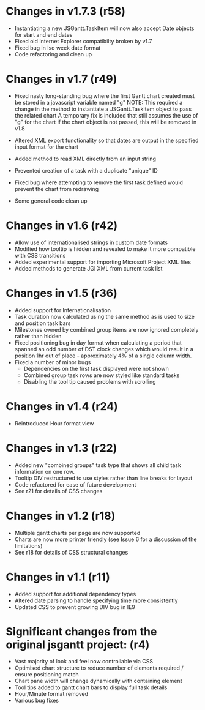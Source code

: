 # Changes in v1.7.3 (r58)

* Instantiating a new JSGantt.TaskItem will now also accept Date objects for start and end dates
* Fixed old Internet Explorer compatibilty broken by v1.7
* Fixed bug in Iso week date format
* Code refactoring and clean up 

# Changes in v1.7 (r49)

* Fixed nasty long-standing bug where the first Gantt chart created must be stored in a javascript variable named "g"
        NOTE: This required a change in the method to instantiate a JSGantt.TaskItem object to pass the related chart
        A temporary fix is included that still assumes the use of "g" for the chart if the chart object is not passed, this will be removed in v1.8 

* Altered XML export functionality so that dates are output in the specified input format for the chart
* Added method to read XML directly from an input string
* Prevented creation of a task with a duplicate "unique" ID
* Fixed bug where attempting to remove the first task defined would prevent the chart from redrawing
* Some general code clean up 

# Changes in v1.6 (r42)

* Allow use of internationalised strings in custom date formats
* Modified how tooltip is hidden and revealed to make it more compatible with CSS transitions
* Added experimental support for importing Microsoft Project XML files
* Added methods to generate JGI XML from current task list 

# Changes in v1.5 (r36)

* Added support for Internationalisation
* Task duration now calculated using the same method as is used to size and position task bars
* Milestones owned by combined group items are now ignored completely rather than hidden
* Fixed positioning bug in day format when calculating a period that spanned an odd number of DST clock changes which would result in a position 1hr out of place - approximately 4% of a single column width.
* Fixed a number of minor bugs
  * Dependencies on the first task displayed were not shown
  * Combined group task rows are now styled like standard tasks
  * Disabling the tool tip caused problems with scrolling 

# Changes in v1.4 (r24)

* Reintroduced Hour format view 

# Changes in v1.3 (r22)

* Added new "combined groups" task type that shows all child task information on one row.
* Tooltip DIV restructured to use styles rather than line breaks for layout
* Code refactored for ease of future development
* See r21 for details of CSS changes 

# Changes in v1.2 (r18)

* Multiple gantt charts per page are now supported
* Charts are now more printer friendly (see  Issue 6  for a discussion of the limitations)
* See r18 for details of CSS structural changes 

# Changes in v1.1 (r11)

* Added support for additional dependency types
* Altered date parsing to handle specifying time more consistently
* Updated CSS to prevent growing DIV bug in IE9 

# Significant changes from the original jsgantt project: (r4)

* Vast majority of look and feel now controllable via CSS
* Optimised chart structure to reduce number of elements required / ensure positioning match
* Chart pane width will change dynamically with containing element
* Tool tips added to gantt chart bars to display full task details
* Hour/Minute format removed
* Various bug fixes 
